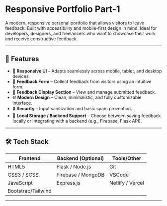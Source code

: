 # Responsive Portfolio Part-1

A modern, responsive personal portfolio that allows visitors to leave feedback. Built with accessibility and mobile-first design in mind. Ideal for developers, designers, and freelancers who want to showcase their work and receive constructive feedback.

---

## 🚀 Features

- 🎨 **Responsive UI** – Adapts seamlessly across mobile, tablet, and desktop devices.
- 🧾 **Feedback Form** – Collect feedback from visitors using an intuitive form.
- 💬 **Feedback Display Section** – View and manage submitted feedback.
- 🌐 **Modern Design** – Clean, minimalistic, and fully customizable interface.
- 🔒 **Security** – Input sanitization and basic spam prevention.
- 💾 **Local Storage / Backend Support** – Choose between saving feedback locally or integrating with a backend (e.g., Firebase, Flask API).

---

## 🛠️ Tech Stack

| Frontend     | Backend (Optional) | Tools/Other       |
|--------------|-------------------|-------------------|
| HTML5        | Flask / Node.js   | Git               |
| CSS3 / SCSS  | Firebase / MongoDB| VSCode            |
| JavaScript   | Express.js        | Netlify / Vercel  |
| Bootstrap/Tailwind |             |                   |

---




